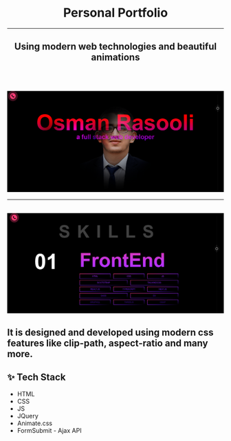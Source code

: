 <br />
<br />

<h1 align="center" >Personal Portfolio</h1>
<hr>
<h2 align="center">Using modern web technologies and beautiful animations</h2>

<br />
<br />

<p align="center">
  <img src="./img/screenshots/screenshot1.png">
  <br />
  <hr>
  <br />
  <img src="./img/screenshots/screenshot2.png">
</p>

## It is designed and developed using modern css features like clip-path, aspect-ratio and many more.

## ✨ Tech Stack
- HTML
- CSS
- JS
- JQuery
- Animate.css
- FormSubmit - Ajax API


